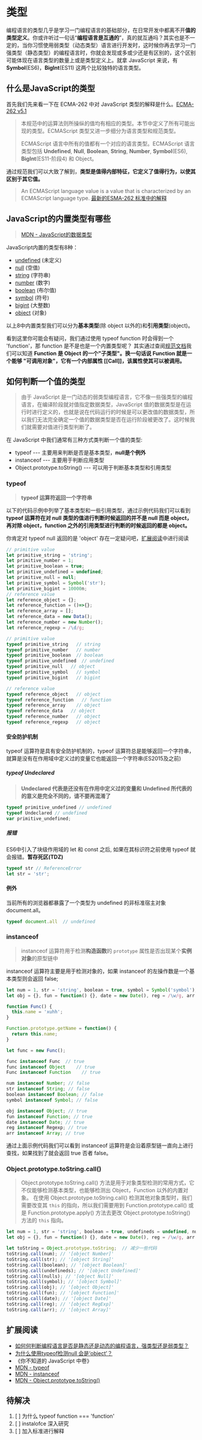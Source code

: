 # 类型
编程语言的类型几乎是学习一门编程语言的基础部分，在日常开发中都离不开**值的类型定义**。你或许听过一句话“**编程语言是互通的**”，真的就互通吗？其实也是不一定的，当你习惯使用弱类型（动态类型）语言进行开发时，这时候你再去学习一门强类型（静态类型）的编程语言时，你就会发现或多或少还是有区别的，这个区别可能体现在语言类型的数量上或是类型定义上。就拿 JavaScript 来说，有 **Symbol**(ES6)，**BigInt**(ES11) 这两个比较独特的语言类型。

## 什么是JavaScript的类型
首先我们先来看一下在 ECMA-262 中对 JavaScript 类型的解释是什么。[ECMA-262 v5.1](http://www.ecma-international.org/ecma-262/5.1/#sec-8)
> 本规范中的运算法则所操纵的值均有相应的类型。本节中定义了所有可能出现的类型。ECMAScript 类型又进一步细分为语言类型和规范类型。
> 
> ECMAScript 语言中所有的值都有一个对应的语言类型。ECMAScript 语言类型包括 **Undefined**, **Null**, **Boolean**, **String**, **Number**, **Symbol**(ES6), **BigInt**(ES11-阶段4) 和 Object。

通过规范我们可以大致了解到，**类型是值得内部特征，它定义了值得行为，以使其区别于其它值。**
> An ECMAScript language value is a value that is characterized by an ECMAScript language type. [最新的ESMA-262 标准中的解释](http://www.ecma-international.org/ecma-262/#sec-ecmascript-data-types-and-values)

## JavaScript的内置类型有哪些
> [MDN - JavaScript的数据类型](https://developer.mozilla.org/zh-CN/docs/Web/JavaScript/Data_structures)

JavaScript内置的类型有8种：
- [undefined](https://developer.mozilla.org/zh-CN/docs/Glossary/Undefined) (未定义)
- [null](https://developer.mozilla.org/zh-CN/docs/Glossary/Null) (空值)
- [string](https://developer.mozilla.org/zh-CN/docs/Glossary/String) (字符串)
- [number](https://developer.mozilla.org/zh-CN/docs/Glossary/Number) (数字)
- [boolean](https://developer.mozilla.org/zh-CN/docs/Glossary/Boolean) (布尔值)
- [symbol](https://developer.mozilla.org/zh-CN/docs/Glossary/Symbol) (符号)
- [bigint](https://developer.mozilla.org/zh-CN/docs/Glossary/BigInt) (大整数)
- [object](https://developer.mozilla.org/zh-CN/docs/Glossary/Object) (对象)

以上8中内置类型我们可以分为**基本类型**(除 object 以外的)和**引用类型**(object)。

看到这里你可能会有疑问，我们通过使用 typeof function 时会得到一个 'function'，那 function 是不是也是一个内置类型呢？
其实通过查阅[规范文档](http://www.ecma-international.org/ecma-262/5.1/#sec-8.6.1)我们可以知道 **Function 是 Object 的一个"子类型"。换一句话说 Function 就是一个能够 "可调用对象"，它有一个内部属性 [[Call]]，该属性使其可以被调用。** 

## 如何判断一个值的类型
> 由于 JavaScript 是一门动态的弱类型编程语言，它不像一些强类型的编程语言，在编译阶段就对值指定数据类型，JavaScript 值的数据类型是在运行时进行定义的，也就是说在代码运行的时候是可以更改值的数据类型，所以我们无法完全确定一个值的数据类型是否在运行阶段被更改了。这时候我们就需要对值进行类型判断了。

在 JavaScript 中我们通常有三种方式类判断一个值的类型:
* typeof --- 主要用来判断是否是基本类型，**null是个例外**
* instanceof --- 主要用于判断应用类型
* Object.prototype.toString() --- 可以用于判断基本类型和引用类型

### typeof
> **typeof 运算符返回一个字符串**

以下的代码示例中列举了基本类型和一些引用类型，通过示例代码我们可以看到 **typeof 运算符在对 null 类型的值进行判断时候返回的并不是 null 而是 object，再对除 object，function 之外的引用类型进行判断的时候返回的都是 object。**

你肯定对 typeof null 返回的是 'object' 存在一定疑问吧，[扩展阅读](#扩展阅读)中进行阅读

```js
// primitive value
let primitive_string = 'string';
let primitive_number = 1;
let primitive_boolean = true;
let primitive_undefined = undefined;
let primitive_null = null;
let primitive_symbol = Symbol('str');
let primitive_bigint = 10000n;
// reference value
let reference_object = {};
let reference_function = ()=>{};
let reference_array = [];
let reference_data = new Data();
let reference_number = new Number();
let reference_regexp = /\d/g;

// primitive value 
typeof primitive_string   // string
typeof primitive_number   // number
typeof primitive_boolean  // boolean
typeof primitive_undefined  // undefined
typeof primitive_null   // object
typeof primitive_symbol   // symbol
typeof primitive_bigint   // bigint

// reference value
typeof reference_object   // object
typeof reference_function   // function
typeof reference_array    // object
typeof reference_data   // object
typeof reference_number   // object
typeof reference_regexp   // object
```

#### 安全防护机制
typeof 运算符是具有安全防护机制的，typeof 运算符总是能够返回一个字符串，就算是没有在作用域中定义过的变量它也能返回一个字符串(ES2015及之前)

##### typeof Undeclared
> **Undeclared 代表是还没有在作用中定义过的变量和 Undefined 所代表的的意义是完全不同的，请不要再混淆了**
```js
typeof primitive_undefined // undefined
typeof Undeclared // undefined
var primitive_undefined;
```

##### 报错
ES6中引入了块级作用域的 let 和 const 之后, 如果在其标识符之前使用 typeof 就会报错。**暂存死区(TDZ)**

```js
typeof str // ReferenceError
let str = 'str';
```

#### 例外
当前所有的浏览器都暴露了一个类型为 undefined 的非标准宿主对象 document.all。

```js
typeof document.all  // undefined
```

### instanceof
> instanceof 运算符用于检测**构造函数**的 `prototype` 属性是否出现某个**实例对象**的原型链中

instanceof 运算符主要是用于检测对象的，如果 instanceof 的左操作数是一个基本类型则会返回 false;

```js
let num = 1, str = 'string', boolean = true, symbol = Symbol('symbol'); // 定义了六个基本类型变量 symbol(ES6新增)
let obj = {}, fun = function() {}, date = new Date(), reg = /\w/g, arr = [];  // 定义了常见的引用类型变量

function Func() {
  this.name = 'xuhh';
}

Function.prototype.getName = function() {
  return this.name;
}

let func = new Func();

func instanceof Func  // true
func instanceof Object    // true
Func instanceof Function    // true

num instanceof Number; // false
str instanceof String; // false
boolean instanceof Boolean; // false
symbol instanceof Symbol; // false

obj instanceof Object; // true
fun instanceof Function; // true
date instanceof Date; // true
reg instanceof Regexp; // true
arr instanceof Array; // true

```

通过上面示例代码我们可以看到 instanceof 运算符是会沿着原型链一直向上进行查找，如果找到了就会返回 true 否者 false。

### Object.prototype.toString.call()
> Object.prototype.toString.call() 方法是用于对象类型检测的常用方式，它不仅能够检测基本类型，也能够检测出 Object，Function 以外的内置对象。
在使用 Object.prototype.toString.call() 检测其他对象类型时，我们需要改变其 `this` 的指向，所以我们需要用到 Function.prototype.call() 或是 Function.prototype.apply()  方法去更改 Object.prototype.toString() 方法的 `this` 指向。

```js
let num = 1, str = 'string', boolean = true, undefineds = undefined, nulls = null, symbol = Symbol('symbol'); // 定义了六个基本类型变量 symbol(ES6新增)
let obj = {}, fun = function() {}, date = new Date(), reg = /\w/g, arr = [];  // 定义了常见的引用类型变量

let toString = Object.prototype.toString;  // 减少一些代码
toString.call(num); // '[object Number]'
toString.call(str); // '[object String]'
toString.call(boolean); // '[object Boolean]'
toString.call(undefineds); // '[object Undefined]'
toString.call(nulls); // '[object Null]'
toString.call(symbol); // '[object Symbol]'
toString.call(obj); // '[object Object]'
toString.call(fun); // '[object Function]'
toString.call(date); // '[object Date]'
toString.call(reg); // '[object RegExp]'
toString.call(arr); // '[object Array]'

```

## 扩展阅读
- [如何何判断编程语言是否是静态还是动态的编程语言，强类型还是弱类型？](./扩展阅读/如何判断编程语言的类型.md)
- [为什么使用typeof检测null 会是‘object’？](./扩展阅读/为什么使用typeof检测null会是'object')
- 《你不知道的 JavaScript 中卷》
- [MDN - typeof](https://developer.mozilla.org/zh-CN/docs/Web/JavaScript/Reference/Operators/typeof)
- [MDN - instanceof](https://developer.mozilla.org/zh-CN/docs/Web/JavaScript/Reference/Operators/instanceof)
- [MDN - Object.prototype.toString()](https://developer.mozilla.org/zh-CN/docs/Web/JavaScript/Reference/Global_Objects/Object/toString)

## 待解决
1. [ ] 为什么 typeof function === 'function'
2. [ ] instalofce 深入研究
3. [ ] 加入标准进行解释